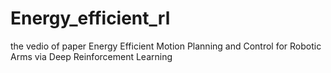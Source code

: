 # Energy_efficient_rl
the vedio of paper Energy Efficient Motion Planning and Control for Robotic Arms via Deep Reinforcement Learning
